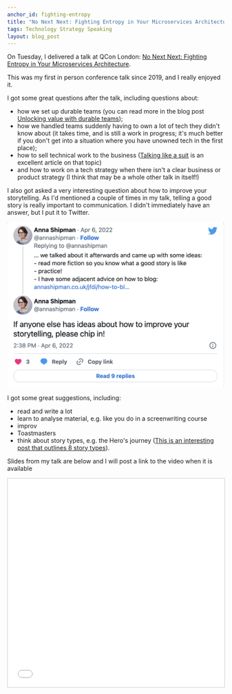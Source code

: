 ```yaml
---
anchor_id: fighting-entropy
title: "No Next Next: Fighting Entropy in Your Microservices Architecture"
tags: Technology Strategy Speaking
layout: blog_post
---
```


On Tuesday, I delivered a talk at QCon London: [No Next Next: Fighting Entropy in Your Microservices Architecture](https://qconlondon.com/london2022/presentation/no-next-next-fighting-entropy-microservices-architecture).

This was my first in person conference talk since 2019, and I really enjoyed it.

I got some great questions after the talk, including questions about:

- how we set up durable teams (you can read more in the blog post [Unlocking value with durable teams](https://medium.com/ft-product-technology/unlocking-value-with-durable-teams-a70efb435a19)); 
- how we handled teams suddenly having to own a lot of tech they didn't know about (it takes time, and is still a work in progress; it's much better if you don't get into a situation where you have unowned tech in the first place);
- how to sell technical work to the business ([Talking like a suit](https://www.infoq.com/articles/communicating-engineering-work-business/) is an excellent article on that topic)
- and how to work on a tech strategy when there isn't a clear business or product strategy (I think that may be a whole other talk in itself!)

I also got asked a very interesting question about how to improve your storytelling. As I'd mentioned a couple of times in my talk, telling a good story is really important to communication. I didn't immediately have an answer, but I put it to Twitter.

![Tweet asking how to improve storytelling](/img/twitter/storytelling.png)

I got some great suggestions, including:

- read and write a lot
- learn to analyse material, e.g. like you do in a screenwriting course
- improv
- Toastmasters
- think about story types, e.g. the Hero's journey ([This is an interesting post that outlines 8 story types](https://blog.sparkol.com/8-classic-storytelling-techniques-for-engaging-presentations)).

Slides from my talk are below and I will post a link to the video when it is available

<iframe src="//www.slideshare.net/slideshow/embed_code/key/eD9G6SNvuINGR4" width="595" height="485" frameborder="0" marginwidth="0" marginheight="0" scrolling="no" style="border:1px solid #CCC; border-width:1px; margin-bottom:5px; max-width: 100%;" allowfullscreen> </iframe> <div style="margin-bottom:5px"> </div>
